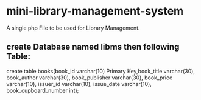 # mini-library-management-system
A single php File to be used for Library Management.

## create Database named libms then following Table:
create table books(book_id varchar(10) Primary Key,book_title varchar(30), book_author varchar(30), book_publisher varchar(30), book_price varchar(10), issuer_id varchar(10), issue_date varchar(10), book_cupboard_number int);

